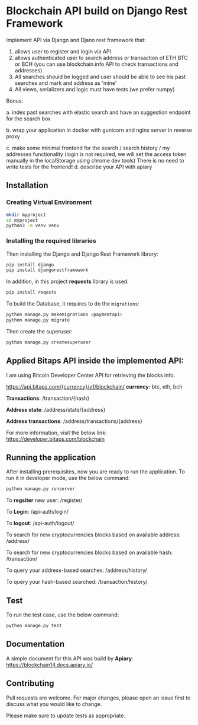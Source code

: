 # Blockchain API build on Django Rest Framework

Implement API via Django and Djano rest framework
that:
1. allows user to register and login via API
2. allows authenticated user to search address or transaction of ETH BTC or BCH (you can use blockchain.info API to check transactions and addresses)
3. All searches should be logged and user should be able to see his past searches and mark and address as 'mine'
4. All views, serializers and logic must have tests (we prefer numpy)

Bonus:

a. index past searches with elastic search and have an suggestion endpoint for the search box

b. wrap your application in docker with gunicorn and nginx server in reverse proxy

c. make some minimal frontend for the search / search history / my addresses functionality (login is not required, we will set the access token manually in the localStorage using chrome dev tools)
There is no need to write tests for the frontend!
d. describe your API with apiary


## Installation

### Creating Virtual Environment

```bash
mkdir myproject
cd myproject
python3 -m venv venv
```

### Installing the required libraries

Then installing the Django and Django Rest Framework library:

```bash
pip install django
pip install djangorestframework
```
In addition, in this project **requests** library is used.

```bash
pip install reqests
```

To build the Database, it requires to do the `migrations`:

```bash
python manage.py makemigrations <paymentapi>
python manage.py migrate
```

Then create the superuser:

```bash
python manage.py createsuperuser
```


## Applied Bitaps API inside the implemented API:

I am using Bitcoin Developer Center API for retrieving the blocks info.

https://api.bitaps.com/{currency}/v1/blockchain/
**currency**: btc, eth, bch

**Transactions**:  /transaction/{hash}

**Address state**: /address/state/{address}

**Address transactions**:  /address/transactions/{address}

For more information, visit the below link:
https://developer.bitaps.com/blockchain


## Running the application

After installing prerequisites, now you are ready to run the application.
To run it in developer mode, use the below command:

```bash
python manage.py runserver
```

To **regsiter** new user: <url>/register/
  
To **Login**: <url>/api-auth/login/
  
To **logout**: <url>/api-auth/logout/

To search for new cryptocurrencies blocks based on available address: <url>/address/
  
To search for new cryptocurrencies blocks based on available hash: <url>/transaction/

To query your address-based searches: <url>/address/history/
  
To query your hash-based searched: <url>/transaction/history/

## Test

To run the test case, use the below command:

```bash
python manage.py test
```

## Documentation

A simple document for this API was build by **Apiary**:
https://blockchain14.docs.apiary.io/

## Contributing
Pull requests are welcome. For major changes, please open an issue first to discuss what you would like to change.

Please make sure to update tests as appropriate.
